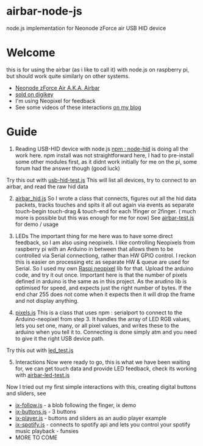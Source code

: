 # airbar-node-js
node.js implementation for Neonode zForce air USB HID device

# Welcome
this is for using the airbar (as i like to call it) with node.js on raspberry pi, but should work quite similarly on other systems.

- [Neonode zForce Air A.K.A. Airbar](https://neonode.com/products-and-solutions/touch-sensor-modules)
- [sold on digikey](https://www.digikey.com/en/products/filter/evaluation-boards-sensors/795?s=N4IgTCBcDaIHYFMD2ckBMEgLoF8g)
- I'm using Neopixel for feedback
- See some videos of these interactions [on my blog](https://workout.wonday.eu/2021/07/08/air-gesture-interfaces/)


# Guide

1. Reading USB-HID device with node.js
[npm : node-hid](https://www.npmjs.com/package/node-hid) is doing all the work here. npm install was not straightforward here, I had to pre-install some other modules first, as it didnt work initially for me on the pi, some forum had the answer though (good luck)

Try this out with [usb-hid-test.js](https://github.com/Britnell/airbar-node-js/blob/main/usb-hid-test.js)
This will list all devices, try to connect to an airbar, and read the raw hid data

2. [airbar_hid.js](https://github.com/Britnell/airbar-node-js/blob/main/airbar_hid.js)
So I wrote a class that connects, figures out all the hid data packets, tracks touches and spits it all out again  via events as separate touch-begin touch-drag & touch-end for each 1finger or 2finger. ( much more is possible but this was enough for me for now)
See [airbar-test.js](https://github.com/Britnell/airbar-node-js/blob/main/airbar-test.js) for demo / usage


3. LEDs
The important thing for me here was to have some direct feedback, so I am also using neopixels. I like controlling Neopixels from raspberry pi with an Arduino in between that allows them to be controlled via Serial connectiong, rather than HW GPIO control. I reckon this is easier on processing etc as separate HW & queue are used for Serial. So I used my own [Raspi neopixel](https://github.com/Britnell/Raspi-Neopixel) lib for that. Upload the arduino code, and try it out once. Important here is that the number of pixels defined in arduino is the same as in this project. As the arudino lib is optimised for speed, and expects just the right number of bytes. If the end char 255 does not come when it expects then it will drop the frame and not display anything.

4. [pixels.js](https://github.com/Britnell/airbar-node-js/blob/main/pixels.js)
This is a class that uses npm : serialport to connect to the Arduino-neopixel from step 3. It handles the array of LED RGB values, lets you set one, many, or all pixel values, and writes these to the arduino when you tell it to. 
Connecting is done simply atm and you need to give it the right USB device path.

Try this out with [led_test.js](https://github.com/Britnell/airbar-node-js/blob/main/led_test.js)

5. Interactions
Now were ready to go, this is what we have been waiting for, we can get touch data and provide LED feedback, check its working with [airbar-led-test.js](https://github.com/Britnell/airbar-node-js/blob/main/airbar-led-test.js)

Now I tried out my first simple interactions with this, creating digital buttons and sliders, see
- [ix-follow.js](https://github.com/Britnell/airbar-node-js/blob/main/ix-buttonfollow.js) - a blob following the finger, ix demo
- [ix-buttons.js](https://github.com/Britnell/airbar-node-js/blob/main/ix-buttons.js) - 3 buttons 
- [ix-player.js](https://github.com/Britnell/airbar-node-js/blob/main/ix-player.js) - buttons and sliders as an audio player example
- [ix-spotify.js](https://github.com/Britnell/airbar-node-js/blob/main/ix-spotify.js) - connects to spotify api and lets you control your spotify music playback - funsies
- MORE TO COME

